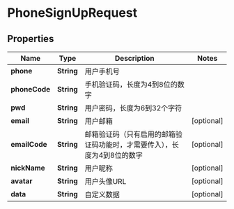 

# PhoneSignUpRequest


## Properties

| Name | Type | Description | Notes |
|------------ | ------------- | ------------- | -------------|
|**phone** | **String** | 用户手机号 |  |
|**phoneCode** | **String** | 手机验证码，长度为4到8位的数字 |  |
|**pwd** | **String** | 用户密码，长度为6到32个字符 |  |
|**email** | **String** | 用户邮箱 |  [optional] |
|**emailCode** | **String** | 邮箱验证码（只有启用的邮箱验证码功能时，才需要传入），长度为4到8位的数字 |  [optional] |
|**nickName** | **String** | 用户昵称 |  [optional] |
|**avatar** | **String** | 用户头像URL |  [optional] |
|**data** | **String** | 自定义数据 |  [optional] |



